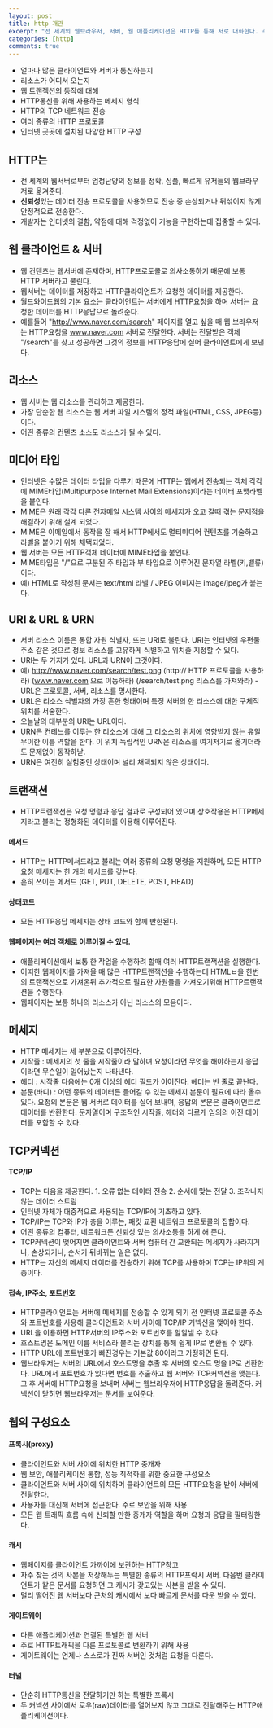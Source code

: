 ```yaml
---
layout: post
title: http 개관
excerpt: "전 세계의 웹브라우저, 서버, 웹 애플리케이션은 HTTP를 통해 서로 대화한다. 수 많은 웹 애플리케이션이 HTTP를 이요해 통신하고 HTTP가 어떻게 그 일을 하는지 알아보자."
categories: [http]
comments: true
---
```


- 얼마나 많은 클라이언트와 서버가 통신하는지
- 리소스가 어디서 오는지
- 웹 트랜젝션의 동작에 대해
- HTTP통신을 위해 사용하는 메세지 형식
- HTTP의 TCP 네트워크 전송
- 여러 종류의 HTTP 프로토콜
- 인터넷 곳곳에 설치된 다양한 HTTP 구성

## HTTP는
- 전 세계의 웹서버로부터 엄청난양의 정보를 정확, 심플, 빠르게 유저들의 웹브라우저로 옮겨준다.
- <b>신뢰성</b>있는 데이터 전송 프로토콜을 사용하므로 전송 중 손상되거나 뒤섞이지 않게 안정적으로 전송한다.
- 개발자는 인터넷의 결함, 약점에 대해 걱정없이 기능을 구현하는데 집중할 수 있다.

## 웹 클라이언트 & 서버
- 웹 컨텐츠는 웹서버에 존재하며, HTTP프로토콜로 의사소통하기 때문에 보통 HTTP 서버라고 불린다.
- 웹서버는 데이터를 저장하고 HTTP클라이언트가 요청한 데이터를 제공한다.
- 월드와이드웹의 기본 요소는 클라이언트는 서버에게 HTTP요청을 하며 서버는 요청한 데이터를 HTTP응답으로 돌려준다.
- 예를들어 "http://www.naver.com/search" 페이지를 열고 싶을 때 웹 브라우저는 HTTP요청을 www.naver.com 서버로 전달한다. 서버는 전달받은 객체 "/search"를 찾고 성공하면 그것의 정보를 HTTP응답에 실어 클라이언트에게 보낸다.

## 리소스
- 웹 서버는 웹 리소스를 관리하고 제공한다.
- 가장 단순한 웹 리소스는 웹 서버 파일 시스템의 정적 파일(HTML, CSS, JPEG등)이다.
- 어떤 종류의 컨텐츠 소스도 리소스가 될 수 있다.

## 미디어 타입
- 인터넷은 수많은 데이터 타입을 다루기 때문에 HTTP는 웹에서 전송되는 객체 각각에 MIME타입(Multipurpose Internet Mail Extensions)이라는 데이터 포맷라벨을 붙인다.
- MIME은 원래 각각 다른 전자메일 시스템 사이의 메세지가 오고 갈때 겪는 문제점을 해결하기 위해 설계 되었다.
- MIME은 이메일에서 동작을 잘 해서 HTTP에서도 멀티미디어 컨텐츠를 기술하고 라벨을 붙이기 위해 채택되었다.
- 웹 서버는 모든 HTTP객체 데이터에 MIME타입을 붙인다.
- MIME타입은 "/"으로 구분된 주 타입과 부 타입으로 이루어진 문자열 라벨(키,밸류)이다. 
- 예) HTML로 작성된 문서는 text/html 라벨 / JPEG 이미지는 image/jpeg가 붙는다.

## URI & URL & URN
- 서버 리소스 이름은 통합 자원 식별자, 또는 URI로 불린다. URI는 인터넷의 우편물 주소 같은 것으로 정보 리소스를 고유하게 식별하고 위치즐 지정할 수 있다.
- URI는 두 가지가 있다. URL과 URN이 그것이다.
- 예) http://www.naver.com/search/test.png (http:// HTTP 프로토콜을 사용하라) (www.naver.com 으로 이동하라) (/search/test.png 리소스를 가져와라) - URL은 프로토콜, 서버, 리소스를 명시한다.
- URL은 리소스 식별자의 가장 흔한 형태이며 특정 서버의 한 리소스에 대한 구체적 위치를 서술한다.
- 오늘날의 대부분의 URI는 URL이다.
- URN은 컨테느를 이루는 한 리소스에 대해 그 리소스의 위치에 영향받지 않는 유일무이한 이름 역할을 한다. 이 위치 독립적인 URN은 리소스를 여기저기로 옮기더라도 문제없이 동작하낟.
- URN은 여전히 실험중인 상태이며 널리 채택되지 않은 상태이다. 

## 트랜잭션
- HTTP트랜잭션은 요청 명령과 응답 결과로 구성되어 있으며 상호작용은 HTTP메세지라고 불리는 정형화된 데이터를 이용해 이루어진다.

#### 메서드
- HTTP는 HTTP메서드라고 불리는 여러 종류의 요청 명령을 지원하며, 모든 HTTP요청 메세지는 한 개의 메서드를 갖는다.
- 흔히 쓰이는 메서드 (GET, PUT, DELETE, POST, HEAD)

#### 상태코드
- 모든 HTTP응답 메세지는 상태 코드와 함께 반한된다. 

#### 웹페이지는 여러 객체로 이루어질 수 있다.
- 애플리케이션에서 보통 한 작업을 수행하려 할때 여러 HTTP트랜잭션을 실행한다.
- 어떠한 웹페이지를 가져올 때 많은 HTTP트랜잭션을 수행하는데 HTMLㅂ을 한번의 트랜잭션으로 가져온뒤 추가적으로 필요한 자원들을 가져오기위해 HTTP트랜잭션을 수행한다. 
- 웹페이지는 보통 하나의 리소스가 아닌 리소스의 모음이다.

## 메세지
- HTTP 메세지는 세 부분으로 이루어진다.
- 시작줄 : 메세지의 첫 줄을 시작줄이라 말하며 요청이라면 무엇을 해야하는지 응답이라면 무슨일이 일어났는지 나타낸다.
- 헤더 : 시작줄 다음에는 0개 이상의 헤더 필드가 이어진다. 헤더는 빈 줄로 끝난다.
- 본문(바디) : 어떤 종류의 데이터든 들어갈 수 있는 메세지 본문이 필요에 따라 올수 있다. 요청의 본문은 웹 서버로 데이터를 실어 보내며, 응답의 본문은 클라이언트로 데이터를 반환한다. 문자열이며 구조적인 시작줄, 헤더와 다르게 임의의 이진 데이터를 포함할 수 있다.

## TCP커넥션

#### TCP/IP
- TCP는 다음을 제공한다. 1. 오류 없는 데이터 전송 2. 순서에 맞는 전달 3. 조각나지 않는 데이터 스트림
- 인터넷 자체가 대중적으로 사용되는 TCP/IP에 기초하고 있다.
- TCP/IP는 TCP와 IP가 층을 이루는, 패킷 교환 네트워크 프로토콜의 집합이다.
- 어떤 종류의 컴퓨터, 네트워크든 신뢰성 있는 의사소통을 하게 해 준다.
- TCP커넥션이 맺어지면 클라이언트와 서버 컴퓨터 간 교환되는 메세지가 사라지거나, 손상되거나, 순서가 뒤바뀌는 일은 없다.
- HTTP는 자신의 메세지 데이터를 전송하기 위해 TCP를 사용하며 TCP는 IP위의 계층이다.

#### 접속, IP주소, 포트번호
- HTTP클라이언트는 서버에 메세지를 전송할 수 있게 되기 전 인터넷 프로토콜 주소와 포트번호를 사용해 클라이언트와 서버 사이에 TCP/IP 커넥션을 맺어야 한다.
- URL을 이용하면 HTTP서버의 IP주소와 포트번호를 알알낼 수 있다.
- 호스트명은 도메인 이름 서비스라 불리는 장치를 통해 쉽게 IP로 변환될 수 있다. 
- HTTP URL에 포트번호가 빠진경우는 기본값 80이라고 가정하면 된다.
- 웹브라우저는 서버의 URL에서 호스트명을 추출 후 서버의 호스트 명을 IP로 변환한다. URL에서 포트번호가 있다면 번호를 추출하고 웹 서버와 TCP커넥션을 맺는다. 그 후 서버에 HTTP요청을 보내며 서버는 웹브라우저에 HTTP응답을 돌려준다. 커넥션이 닫히면 웹브라우저는 문서를 보여준다.

## 웹의 구성요소

#### 프록시(proxy)
- 클라이언트와 서버 사이에 위치한 HTTP 중개자
- 웹 보안, 애플리케이션 통합, 성능 최적화를 위한 중요한 구성요소
- 클라이언트와 서버 사이에 위치하며 클라이언트의 모든 HTTP요청을 받아 서버에 전달한다.
- 사용자를 대신해 서버에 접근한다. 주로 보안을 위해 사용
- 모든 웹 트래픽 흐름 속에 신뢰할 만한 중개자 역할을 하며 요청과 응답을 필터링한다.

#### 캐시
- 웹페이지를 클라이언트 가까이에 보관하는 HTTP창고
- 자주 찾는 것의 사본을 저장해두는 특별한 종류의 HTTP프락시 서버. 다음번 클라이언트가 캍은 문서를 요청하면 그 캐시가 갖고있는 사본을 받을 수 있다.
- 멀리 떨어진 웹 서버보다 근처의 캐시에서 보다 빠르게 문서를 다운 받을 수 있다.

#### 게이트웨이
- 다른 애플리케이션과 연결된 특별한 웹 서버
- 주로 HTTP트래픽을 다른 프로토콜로 변환하기 위해 사용
- 게이트웨이는 언제나 스스로가 진짜 서버인 것처럼 요청을 다룬다. 

#### 터널
- 단순히 HTTP통신을 전달하기만 하는 특별한 프록시
- 두 커넥션 사이에서 로우(raw)데이터를 열어보지 않고 그대로 전달해주는 HTTP애플리케이션이다. 

